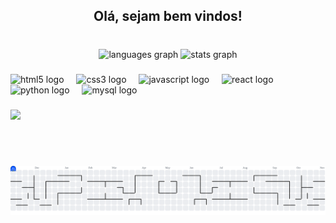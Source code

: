 <h2 align="center">Olá, sejam bem vindos!</h2>

###

<br clear="both">

<div align="center">
  <img src="https://github-readme-stats.vercel.app/api/top-langs?username=JorgeDevSolutions&locale=pt-br&hide_title=false&layout=compact&card_width=320&langs_count=4&theme=dracula&hide_border=true" height="110" alt="languages graph"  />
  <img src="https://github-readme-stats.vercel.app/api?username=JorgeDevSolutions&hide_title=true&hide_rank=true&show_icons=true&include_all_commits=true&count_private=false&disable_animations=false&theme=dracula&locale=pt-br&hide_border=true" height="110" alt="stats graph"  />
</div>

###

<div align="left">
  <img src="https://cdn.jsdelivr.net/gh/devicons/devicon/icons/html5/html5-original.svg" height="30" alt="html5 logo"  />
  <img width="12" />
  <img src="https://cdn.jsdelivr.net/gh/devicons/devicon/icons/css3/css3-original.svg" height="30" alt="css3 logo"  />
  <img width="12" />
  <img src="https://cdn.jsdelivr.net/gh/devicons/devicon/icons/javascript/javascript-original.svg" height="30" alt="javascript logo"  />
  <img width="12" />
  <img src="https://cdn.jsdelivr.net/gh/devicons/devicon/icons/react/react-original.svg" height="30" alt="react logo"  />
  <img width="12" />
  <img src="https://cdn.jsdelivr.net/gh/devicons/devicon/icons/python/python-original.svg" height="30" alt="python logo"  />
  <img width="12" />
  <img src="https://cdn.jsdelivr.net/gh/devicons/devicon/icons/mysql/mysql-original.svg" height="30" alt="mysql logo"  />
</div>

###

<img align="left" height="90" src="https://4.bp.blogspot.com/-sLKe54arVeY/V553A_FHdrI/AAAAAAAAia8/FMyKlwYhvhcCvVhVXPK_5MBky683CbzqwCKgB/s1600/Omake%2BGif%2BAnime%2B-%2BRe%2BZero%2Bkara%2BHajimeru%2BIsekai%2BSeikatsu%2B-%2BEpisode%2B18%2B-%2BRem%2BStart%2BFrom%2BZero.gif"  />

###

<picture>
  <source media="(prefers-color-scheme: dark)" srcset="https://raw.githubusercontent.com/JorgeDevSolutions/JorgeDevSolutions/output/pacman-contribution-graph-dark.svg">
  <source media="(prefers-color-scheme: light)" srcset="https://raw.githubusercontent.com/JorgeDevSolutions/JorgeDevSolutions/output/pacman-contribution-graph.svg">
  <img alt="pacman contribution graph" src="https://raw.githubusercontent.com/JorgeDevSolutions/JorgeDevSolutions/output/pacman-contribution-graph.svg">
</picture>

###
